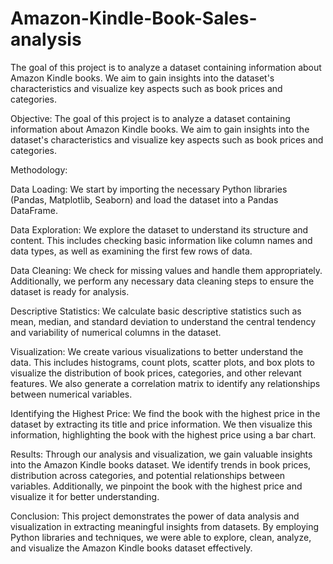 # Amazon-Kindle-Book-Sales-analysis
The goal of this project is to analyze a dataset containing information about Amazon Kindle books. We aim to gain insights into the dataset's characteristics and visualize key aspects such as book prices and categories.


Objective:
The goal of this project is to analyze a dataset containing information about Amazon Kindle books. We aim to gain insights into the dataset's characteristics and visualize key aspects such as book prices and categories.

Methodology:

Data Loading: We start by importing the necessary Python libraries (Pandas, Matplotlib, Seaborn) and load the dataset into a Pandas DataFrame.

Data Exploration: We explore the dataset to understand its structure and content. This includes checking basic information like column names and data types, as well as examining the first few rows of data.

Data Cleaning: We check for missing values and handle them appropriately. Additionally, we perform any necessary data cleaning steps to ensure the dataset is ready for analysis.

Descriptive Statistics: We calculate basic descriptive statistics such as mean, median, and standard deviation to understand the central tendency and variability of numerical columns in the dataset.

Visualization: We create various visualizations to better understand the data. This includes histograms, count plots, scatter plots, and box plots to visualize the distribution of book prices, categories, and other relevant features. We also generate a correlation matrix to identify any relationships between numerical variables.

Identifying the Highest Price: We find the book with the highest price in the dataset by extracting its title and price information. We then visualize this information, highlighting the book with the highest price using a bar chart.

Results:
Through our analysis and visualization, we gain valuable insights into the Amazon Kindle books dataset. We identify trends in book prices, distribution across categories, and potential relationships between variables. Additionally, we pinpoint the book with the highest price and visualize it for better understanding.

Conclusion:
This project demonstrates the power of data analysis and visualization in extracting meaningful insights from datasets. By employing Python libraries and techniques, we were able to explore, clean, analyze, and visualize the Amazon Kindle books dataset effectively.

